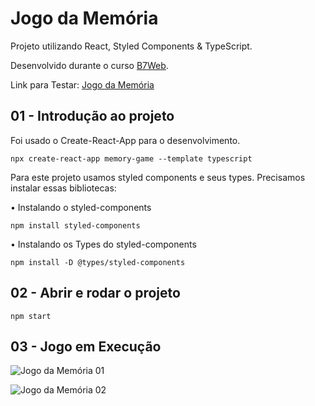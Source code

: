 # Jogo da Memória

Projeto utilizando React, Styled Components & TypeScript. 

Desenvolvido durante o curso [B7Web](https://b7web.com.br).

Link para Testar: [Jogo da Memória](https://snazzy-sopapillas-f86dc1.netlify.app)

## 01 - Introdução ao projeto

Foi usado o Create-React-App para o desenvolvimento.

    npx create-react-app memory-game --template typescript

Para este projeto usamos styled components e seus types. Precisamos instalar essas bibliotecas:

• Instalando o styled-components

    npm install styled-components

• Instalando os Types do styled-components

    npm install -D @types/styled-components

## 02 - Abrir e rodar o projeto

    npm start

## 03 - Jogo em Execução

![Jogo da Memória 01](https://user-images.githubusercontent.com/97991094/166400295-83eecea1-10f2-4e9f-be84-3e3a40667047.gif)

![Jogo da Memória 02](https://user-images.githubusercontent.com/97991094/166400324-43018904-983c-4d97-9cd6-c0ad93efaa0b.gif)















